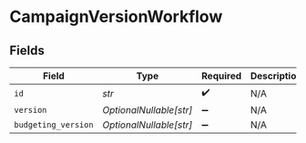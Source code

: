 # CampaignVersionWorkflow


## Fields

| Field                   | Type                    | Required                | Description             |
| ----------------------- | ----------------------- | ----------------------- | ----------------------- |
| `id`                    | *str*                   | :heavy_check_mark:      | N/A                     |
| `version`               | *OptionalNullable[str]* | :heavy_minus_sign:      | N/A                     |
| `budgeting_version`     | *OptionalNullable[str]* | :heavy_minus_sign:      | N/A                     |